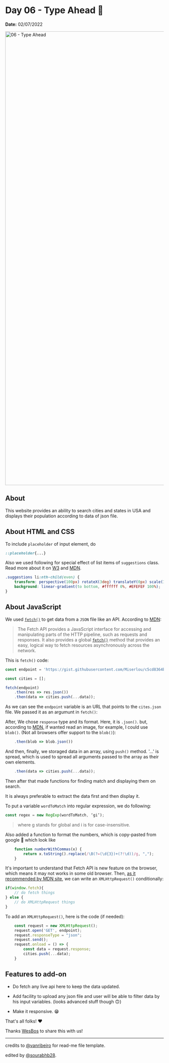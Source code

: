 # Day 06 - Type Ahead 🔎

**Date:** 02/07/2022

<img width="1440" alt="06 - Type Ahead" src="https://user-images.githubusercontent.com/93050571/176998269-dcb96820-3b42-454c-8b3e-7eb3054cf5c2.png">


## About

This website provides an ability to search cities and states in USA and displays their population according to data of json file.

## About HTML and CSS

To include `placeholder` of input element, do 
```css
::placeholder{...}
```

Also we used following for special effect of list items of `suggestions` class.
Read more about it on [W3](https://www.w3schools.com/cssref/css3_pr_perspective.asp) and [MDN](https://developer.mozilla.org/en-US/docs/Web/CSS/transform-function/perspective).

```css
.suggestions li:nth-child(even) {
    transform: perspective(100px) rotateX(3deg) translateY(0px) scale(1.001);
    background: linear-gradient(to bottom, #ffffff 0%, #EFEFEF 100%);
}
```

## About JavaScript

We used [`fetch()`](developer.mozilla.org/en-US/docs/Web/API/Fetch_API/Using_Fetch) to get data from a `JSON` file like an API. According to [MDN](developer.mozilla.org/en-US/docs/Web/API/Fetch_API/Using_Fetch):

> The Fetch API provides a JavaScript interface for accessing and manipulating parts of the HTTP pipeline, such as requests and responses. It also provides a global [`fetch()`](developer.mozilla.org/en-US/docs/Web/API/Fetch_API/Using_Fetch) method that provides an easy, logical way to fetch resources asynchronously across the network.

This is  `fetch()` code:

```javascript
const endpoint = 'https://gist.githubusercontent.com/Miserlou/c5cd8364bf9b2420bb29/raw/2bf258763cdddd704f8ffd3ea9a3e81d25e2c6f6/cities.json';

const cities = [];

fetch(endpoint)
    .then(res => res.json())
    .then(data => cities.push(...data));
```

As we can see the `endpoint` variable is an URL that points to the `cites.json` file. We passed it as an argumunt in `fetch()`:

After, We chose `response` type and its format. Here, it is `.json()`. but, according to [MDN](https://developer.mozilla.org/en-US/docs/Web/API/WindowOrWorkerGlobalScope/fetch), if wanted read an image, for example, I could use `blob()`. (Not all browsers offer support to the `blob()`):

```javascript
    .then(blob => blob.json())
```

And then, finally, we storaged data in an array, using `push()` method. '…' is spread, which is used to spread all arguments passed to the array as their own elements.

```javascript
    .then(data => cities.push(...data));
```
Then after that made functions for finding match and displaying them on search.

It is always preferable to extract the data first and then display it.

To put a variable `wordToMatch` into regular expression, we do following:
```js
const regex = new RegExp(wordToMatch, ‘gi’);
```
>where g stands for global and i is for case-insensitive.




Also added a function to format the numbers, which is copy-pasted from google 🥲 which look like

```js
    function numberWithCommas(x) {
        return x.toString().replace(/\B(?=(\d{3})+(?!\d))/g, ",");
    }
```


It's important to understand that Fetch API is new feature on the browser, which means it may not works in some old browser. Then, [as it recommended by MDN site](https://developer.mozilla.org/en-US/docs/Web/API/Fetch_API/Using_Fetch),  we can write an `XMLHttpRequest()` conditionally:

```javascript
if(window.fetch){
    // do fetch things
} else {
    // do XMLHttpRequest things
}
```

To add an `XMLHttpRequest()`, here is the code (if needed): 

```javascript
    const request = new XMLHttpRequest();
    request.open('GET', endpoint);
    request.responseType = "json";
    request.send();
    request.onload = () => {
        const data = request.response;
        cities.push(...data);
    }
```


## Features to add-on

- Do fetch any live api here to keep the data updated.

- Add facility to upload any json file and user will be able to filter data by his input variables. (looks advanced stuff though 🙃)

- Make it responsive. 😁

That's all folks! ❤️

Thanks [WesBos](https://github.com/wesbos) to share this with us! 

---

credits to [@vanribeiro](https://github.com/vanribeiro) for read-me file template.

edited by [@sourabhb28](https://github.com/sourabhb28).
